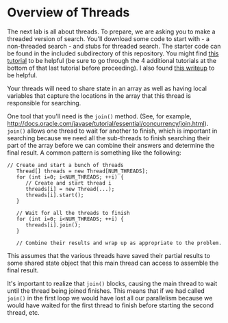 # Overview of Threads

The next lab is all about threads. To prepare, we are asking you to make a threaded version of search. You'll download some code to start with - a non-threaded search - and stubs for threaded search. The starter code can be found in the included subdirectory of this repository.  You might find [this tutorial](http://www.tutorialspoint.com/java/java_multithreading.htm) to be helpful (be sure to go through the 4 additional tutorials at the bottom of that last tutorial before proceeding).  I also found [this writeup](http://www.javaworld.com/article/2077138/java-concurrency/introduction-to-java-threads.html) to be helpful.

Your threads will need to share state in an array as well as having local variables that capture the locations in the array that this thread is responsible for searching.

One tool that you'll need is the `join()` method. (See, for example, http://docs.oracle.com/javase/tutorial/essential/concurrency/join.html). `join()` allows one thread to wait for another to finish, which is important in searching because we need all the sub-threads to finish searching their part of the array before we can combine their answers and determine the final result. A common pattern is something like the following:

```{java}
// Create and start a bunch of threads
   Thread[] threads = new Thread[NUM_THREADS];
   for (int i=0; i<NUM_THREADS; ++i) {
      // Create and start thread i
      threads[i] = new Thread(...);
      threads[i].start();
   }

   // Wait for all the threads to finish
   for (int i=0; i<NUM_THREADS; ++i) {
      threads[i].join();
   }

   // Combine their results and wrap up as appropriate to the problem.
   ```
   
This assumes that the various threads have saved their partial results to some shared state object that this main thread can access to assemble the final result.

It's important to realize that `join()` blocks, causing the main thread to wait until the thread being joined finishes. This means that if we had called `join()` in the first loop we would have lost all our parallelism because we would have waited for the first thread to finish before starting the second thread, etc.
